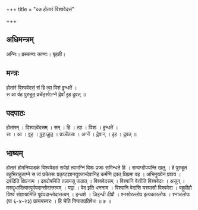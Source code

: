 +++
title = "०७ होतारं विश्ववेदसं"

+++
## अधिमन्त्रम्
अग्निः। प्रस्कण्वः काण्वः। बृहती।

## मन्त्रः
होता॑रं वि॒श्ववे॑दसं॒ सं हि त्वा॒ विश॑ इ॒न्धते॑ ।  
स आ व॑ह पुरुहूत॒ प्रचे॑त॒सोऽग्ने॑ दे॒वाँ इ॒ह द्र॒वत् ॥

## पदपाठः
होता॑रम् । वि॒श्वऽवे॑दसम् । सम् । हि । त्वा॒ । विशः॑ । इ॒न्धते॑ ।  
सः । आ । व॒ह॒ । पु॒रु॒ऽहू॒त॒ । प्रऽचे॑तसः । अग्ने॑ । दे॒वान् । इ॒ह । द्र॒वत् ॥

## भाष्यम्
होतारं होमनिष्पादकं विश्ववेदसं सर्वज्ञं त्वामग्निं विशः प्रजाः समिन्धते हि । सम्यग्दीपयन्ति खलु । हे पुरुहूत बहुभिराहूताग्ने स त्वं प्रचेतसः प्रकृष्टज्ञानयुक्तान्देवानिह कर्मणि द्रवत् क्षिप्रमा वह । अभिमुख्येन प्रापय । द्रवदिति क्षिप्रनाम । द्रवदोषमिति तन्नामसु पाठात् । विश्ववेदसम् । विश्वानि वेत्तीति विश्ववेदाः । असुन् । मरुद्वृधादित्वात्पूर्वपदान्तोदात्तत्वम् । यद्वा । वेद इति धननाम । विश्वानि वेदांसि यस्यासौ विश्ववेदा । बहुव्रीहौ विश्वं संज्ञायामिति पूर्वपदान्तोदात्तत्वम् । इन्धशे । ञिइन्धी दीप्रौ । श्नसोरल्लोप इत्यकारलोपः । श्नान्नलोपः (पा ६-४-२३) प्रत्ययस्वरः । हि चेति निघातप्रतिषेधः ॥ ७ ॥